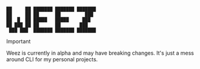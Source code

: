 ```
██     ██ ███████ ███████ ███████ 
██     ██ ██      ██         ███  
██  █  ██ █████   █████     ███   
██ ███ ██ ██      ██       ███    
 ███ ███  ███████ ███████ ███████ 
```


> [!IMPORTANT]  
> Weez is currently in alpha and may have breaking changes.
> It's just a mess around CLI for my personal projects.


